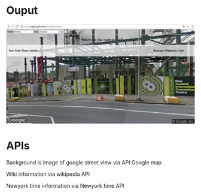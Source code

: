 # Ouput
![alt text](/img/whereDoYouWantToLive.png)

# APIs

Background is image of google street view via API Google map

Wiki information via wikipedia API

Newyork time information via Newyork time API 


